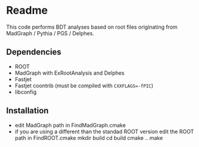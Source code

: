 # Readme

This code performs BDT analyses based on root files originating from MadGraph / Pythia / PGS / Delphes.


## Dependencies

* ROOT
* MadGraph with ExRootAnalysis and Delphes 
* Fastjet
* Fastjet coontrib (must be compiled with `CXXFLAGS=-fPIC`)
* libconfig

## Installation

* edit MadGraph path in FindMadGraph.cmake
* if you are using a different than the standad ROOT version edit the ROOT path in FindROOT.cmake
    mkdir build
    cd build
    cmake ..
    make